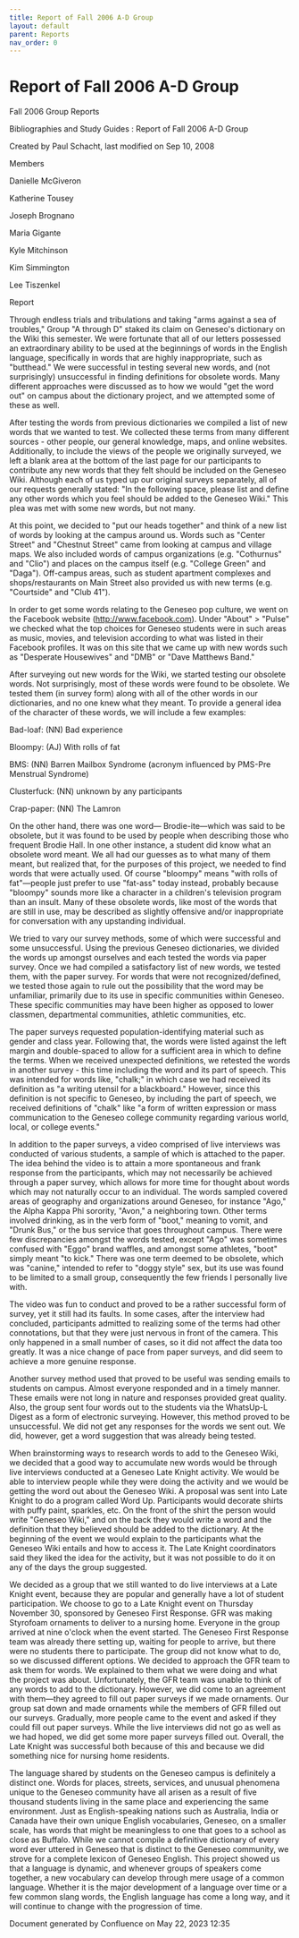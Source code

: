 ```yaml
---
title: Report of Fall 2006 A-D Group
layout: default
parent: Reports
nav_order: 0
---
```


# Report of Fall 2006 A-D Group

Fall 2006 Group Reports

Bibliographies and Study Guides : Report of Fall 2006 A-D Group

Created by  Paul Schacht, last modified on Sep 10, 2008

Members

Danielle McGiveron

Katherine Tousey

Joseph Brognano

Maria Gigante

Kyle Mitchinson

Kim Simmington

Lee  Tiszenkel

Report

Through endless trials and tribulations and taking &quot;arms against a sea of troubles,&quot; Group &quot;A through D&quot; staked its claim on Geneseo's dictionary on the Wiki this semester.  We were fortunate that all of our letters possessed an extraordinary ability to be used at the beginnings of words in the English language, specifically in words that are highly inappropriate, such as &quot;butthead.&quot;  We were successful in testing several new words, and (not surprisingly) unsuccessful in finding definitions for obsolete words.  Many different approaches were discussed as to how we would &quot;get the word out&quot; on campus about the dictionary project, and we attempted some of these as well.

After testing the words from previous dictionaries we compiled a list of new words that we wanted to test.  We collected these terms from many different sources - other people, our general knowledge, maps, and online websites.  Additionally, to include the views of the people we originally surveyed, we left a blank area at the bottom of the last page for our participants to contribute any new words that they felt should be included on the Geneseo Wiki.  Although each of us typed up our original surveys separately, all of our requests generally stated: &quot;In the following space, please list and define any other words which you feel should be added to the Geneseo Wiki.&quot;  This plea was met with some new words, but not many.

At this point, we decided to &quot;put our heads together&quot; and think of a new list of words by looking at the campus around us.  Words such as &quot;Center Street&quot; and &quot;Chestnut Street&quot; came from looking at campus and village maps.  We also included words of campus organizations (e.g. &quot;Cothurnus&quot; and &quot;Clio&quot;) and places on the campus itself (e.g. &quot;College Green&quot; and &quot;Daga&quot;).  Off-campus areas, such as student apartment complexes and shops/restaurants on Main Street also provided us with new terms (e.g. &quot;Courtside&quot; and &quot;Club 41&quot;).  

In order to get some words relating to the Geneseo pop culture, we went on the Facebook website (http://www.facebook.com).  Under &quot;About&quot; &gt; &quot;Pulse&quot; we checked what the top choices for Geneseo students were in such areas as music, movies, and television according to what was listed in their Facebook profiles.  It was on this site that we came up with new words such as &quot;Desperate Housewives&quot; and &quot;DMB&quot; or &quot;Dave Matthews Band.&quot;

After surveying out new words for the Wiki, we started testing our obsolete words.  Not surprisingly, most of these words were found to be obsolete.  We tested them (in survey form) along with all of the other words in our dictionaries, and no one knew what they meant.  To provide a general idea of the character of these words, we will include a few examples:

Bad-loaf: (NN) Bad experience

Bloompy: (AJ) With rolls of fat

BMS: (NN) Barren Mailbox Syndrome (acronym influenced by PMS-Pre Menstrual Syndrome)

Clusterfuck: (NN) unknown by any participants

Crap-paper: (NN) The Lamron

On the other hand, there was one word— Brodie-ite—which was said to be obsolete, but it was found to be used by people when describing those who frequent Brodie Hall.  In one other instance, a student did know what an obsolete word meant.  We all had our guesses as to what many of them meant, but realized that, for the purposes of this project, we needed to find words that were actually used.  Of course &quot;bloompy&quot; means &quot;with rolls of fat&quot;—people just prefer to use &quot;fat-ass&quot; today instead, probably because &quot;bloompy&quot; sounds more like a character in a children's television program than an insult.  Many of these obsolete words, like most of the words that are still in use, may be described as slightly offensive and/or inappropriate for conversation with any upstanding individual.  

We tried to vary our survey methods, some of which were successful and some unsuccessful.  Using the previous Geneseo dictionaries, we divided the words up amongst ourselves and each tested the words via paper survey.  Once we had compiled a satisfactory list of new words, we tested them, with the paper survey.  For words that were not recognized/defined, we tested those again to rule out the possibility that the word may be unfamiliar, primarily due to its use in specific communities within Geneseo.  These specific communities may have been higher as opposed to lower classmen, departmental communities, athletic communities, etc.

The paper surveys requested population-identifying material such as gender and class year.  Following that, the words were listed against the left margin and double-spaced to allow for a sufficient area in which to define the terms.  When we received unexpected definitions, we retested the words in another survey - this time including the word and its part of speech.  This was intended for words like, &quot;chalk;&quot; in which case we had received its definition as &quot;a writing utensil for a blackboard.&quot;  However, since this definition is not specific to Geneseo, by including the part of speech, we received definitions of &quot;chalk&quot; like &quot;a form of written expression or mass communication to the Geneseo college community regarding various world, local, or college events.&quot;   

In addition to the paper surveys, a video comprised of live interviews was conducted of various students, a sample of which is attached to the paper.  The idea behind the video is to attain a more spontaneous and frank response from the participants, which may not necessarily be achieved through a paper survey, which allows for more time for thought about words which may not naturally occur to an individual.  The words sampled covered areas of geography and organizations around Geneseo, for instance &quot;Ago,&quot; the Alpha Kappa Phi sorority, &quot;Avon,&quot; a neighboring town.  Other terms involved drinking, as in the verb form of &quot;boot,&quot; meaning to vomit, and &quot;Drunk Bus,&quot; or the bus service that goes throughout campus.  There were few discrepancies amongst the words tested, except &quot;Ago&quot; was sometimes confused with &quot;Eggo&quot; brand waffles, and amongst some athletes, &quot;boot&quot; simply meant &quot;to kick.&quot; There was one term deemed to be obsolete, which was &quot;canine,&quot; intended to refer to &quot;doggy style&quot; sex, but its use was found to be limited to a small group, consequently the few friends I personally live with.

The video was fun to conduct and proved to be a rather successful form of survey, yet it still had its faults.  In some cases, after the interview had concluded, participants admitted to realizing some of the terms had other connotations, but that they were just nervous in front of the camera.  This only happened in a small number of cases, so it did not affect the data too greatly.  It was a nice change of pace from paper surveys, and did seem to achieve a more genuine response. 

Another survey method used that proved to be useful was sending emails to students on campus.  Almost everyone responded and in a timely manner.   These emails were not long in nature and responses provided great quality.  Also, the group sent four words out to the students via the WhatsUp-L Digest as a form of electronic surveying.  However, this method proved to be unsuccessful.  We did not get any responses for the words we sent out.  We did, however, get a word suggestion that was already being tested.

When brainstorming ways to research words to add to the Geneseo Wiki, we decided that a good way to accumulate new words would be through live interviews conducted at a Geneseo Late Knight activity.  We would be able to interview people while they were doing the activity and we would be getting the word out about the Geneseo Wiki.  A proposal was sent into Late Knight to do a program called Word Up.  Participants would decorate shirts with puffy paint, sparkles, etc.  On the front of the shirt the person would write &quot;Geneseo Wiki,&quot; and on the back they would write a word and the definition that they believed should be added to the dictionary.  At the beginning of the event we would explain to the participants what the Geneseo Wiki entails and how to access it.  The Late Knight coordinators said they liked the idea for the activity, but it was not possible to do it on any of the days the group suggested.

We decided as a group that we still wanted to do live interviews at a Late Knight event, because they are popular and generally have a lot of student participation.  We choose to go to a Late Knight event on Thursday November 30, sponsored by Geneseo First Response.  GFR was making Styrofoam ornaments to deliver to a nursing home.  Everyone in the group arrived at nine o'clock when the event started.  The Geneseo First Response team was already there setting up, waiting for people to arrive, but there were no students there to participate.  The group did not know what to do, so we discussed different options.  We decided to approach the GFR team to ask them for words.  We explained to them what we were doing and what the project was about.  Unfortunately, the GFR team was unable to think of any words to add to the dictionary.  However, we did come to an agreement with them—they agreed to fill out paper surveys if we made ornaments.  Our group sat down and made ornaments while the members of GFR filled out our surveys.  Gradually, more people came to the event and asked if they could fill out paper surveys.  While the live interviews did not go as well as we had hoped, we did get some more paper surveys filled out.  Overall, the Late Knight was successful both because of this and because we did something nice for nursing home residents. 

The language shared by students on the Geneseo campus is definitely a distinct one. Words for places, streets, services, and unusual phenomena unique to the Geneseo community have all arisen as a result of five thousand students living in the same place and experiencing the same environment. Just as English-speaking nations such as Australia, India or Canada have their own unique English vocabularies, Geneseo, on a smaller scale, has words that might be meaningless to one that goes to a school as close as Buffalo. While we cannot compile a definitive dictionary of every word ever uttered in Geneseo that is distinct to the Geneseo community, we strove for a complete lexicon of Geneseo English. This project showed us that a language is dynamic, and whenever groups of speakers come together, a new vocabulary can develop through mere usage of a common language. Whether it is the major development of a language over time or a few common slang words, the English language has come a long way, and it will continue to change with the progression of time.

Document generated by Confluence on May 22, 2023 12:35


